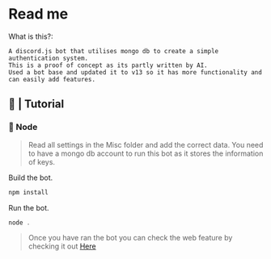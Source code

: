 # Read me

What is this?:
```
A discord.js bot that utilises mongo db to create a simple authentication system.
This is a proof of concept as its partly written by AI.
Used a bot base and updated it to v13 so it has more functionality and can easily add features.
```
## 📝 | Tutorial

### 🦾 Node
> Read all settings in the Misc folder and add the correct data. You need to have a mongo db account to run this bot as it stores the information of keys.

Build the bot.
```js
npm install
```
Run the bot.
```js
node .
```
> Once you have ran the bot you can check the web feature by checking it out [Here](http://localhost/)